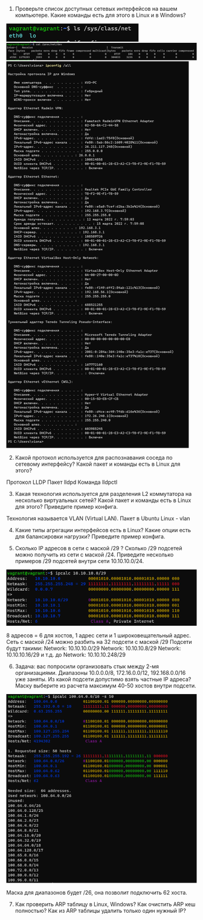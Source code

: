 1. Проверьте список доступных сетевых интерфейсов на вашем компьютере. Какие команды есть для этого в Linux и в Windows?

![](png/Screenshot_1.png)
![](png/Screenshot_2.png)
![](png/Screenshot_3.png)

2. Какой протокол используется для распознавания соседа по сетевому интерфейсу? Какой пакет и команды есть в Linux для этого?

Протокол LLDP
Пакет lldpd
Команда lldpctl

3. Какая технология используется для разделения L2 коммутатора на несколько виртуальных сетей? Какой пакет и команды есть в Linux для этого? Приведите пример конфига.

Технология называется VLAN (Virtual LAN).
Пакет в Ubuntu Linux - vlan


4. Какие типы агрегации интерфейсов есть в Linux? Какие опции есть для балансировки нагрузки? Приведите пример конфига.



5. Сколько IP адресов в сети с маской /29 ? Сколько /29 подсетей можно получить из сети с маской /24. Приведите несколько примеров /29 подсетей внутри сети 10.10.10.0/24.

![](png/Screenshot_4.png)

8 адресов = 6 для хостов, 1 адрес сети и 1 широковещательный адрес.
Сеть с маской /24 можно разбить на 32 подсети с маской /29 Подсети будут такими: Network: 10.10.10.0/29 Network: 10.10.10.8/29 Network: 10.10.10.16/29 и т.д. до Network: 10.10.10.248/29

6. Задача: вас попросили организовать стык между 2-мя организациями. Диапазоны 10.0.0.0/8, 172.16.0.0/12, 192.168.0.0/16 уже заняты. Из какой подсети допустимо взять частные IP адреса? Маску выберите из расчета максимум 40-50 хостов внутри подсети.

![](png/1.png)

Маска для диапазонов будет /26, она позволит подключить 62 хоста.

7. Как проверить ARP таблицу в Linux, Windows? Как очистить ARP кеш полностью? Как из ARP таблицы удалить только один нужный IP?




